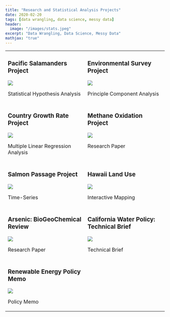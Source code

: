 ```yaml
---
title: "Research and Statistical Analysis Projects"
date: 2020-02-20
tags: [data wrangling, data science, messy data]
header:
  image: "/images/stats.jpeg"
excerpt: "Data Wrangling, Data Science, Messy Data"
mathjax: "true"
---
```



<table width="100%" class="map_links">
  <tr>
    <td width="50%" valign="top">
      <h3>Pacific Salamanders Project</h3>
  <a href="https://allisonbaileyr14.github.io/website/salamanders/"><img src="{{ site.url }}{{ site.baseurl }}/images/salamander.jpg"></a>
  <p>Statistical Hypothesis Analysis</p></td>
    <td  width="50%" valign="top">
      <h3>Environmental Survey Project</h3>
  <a href="https://allisonbaileyr14.github.io/website/correlations/"><img src="{{ site.url }}{{ site.baseurl }}/images/windmill.jpg"></a>
  <p>Principle Component Analysis</p>
    </td>
  </tr>
  <tr>
    <td  width="50%" valign="top">
      <h3>Country Growth Rate Project</h3>
  <a href="https://allisonbaileyr14.github.io/website/ecology/"><img src="{{ site.url }}{{ site.baseurl }}/images/globe_buildfinal.jpg"></a>
  <p>Multiple Linear Regression Analysis</p></td>
     <td width="50%" valign="top">
      <h3>Methane Oxidation Project</h3>
  <a href="https://allisonbaileyr14.github.io/website/methane/"><img src="{{ site.url }}{{ site.baseurl }}/images/oxidation.jpg"></a>
  <p>Research Paper</p></td>
  </tr>
    <tr>
    <td width="50%" valign="top">
      <h3>Salmon Passage Project</h3>
  <a href="https://allisonbaileyr14.github.io/website/salmon/"><img src="{{ site.url }}{{ site.baseurl }}/images/salmonjump.jpg"></a>
  <p>Time-Series </p></td>
       <td width="50%" valign="top">
      <h3>Hawaii Land Use</h3>
  <a href="https://allisonbaileyr14.github.io/website/hawaii/"><img src="{{ site.url }}{{ site.baseurl }}/images/hawaii2.jpg"></a>
  <p>Interactive Mapping </p></td>
       </tr>
    <tr>
    <td width="50%" valign="top">
      <h3>Arsenic: BioGeoChemical Review</h3>
  <a href="https://allisonbaileyr14.github.io/website/arsenic/"><img src="{{ site.url }}{{ site.baseurl }}/images/arsenic.jpg"></a>
  <p>Research Paper </p></td>
      <td width="50%" valign="top">
      <h3>California Water Policy: Technical Brief</h3>
  <a href="https://allisonbaileyr14.github.io/website/water/"><img src="{{ site.url }}{{ site.baseurl }}/images/water2.jpg"></a>
  <p>Technical Brief </p></td>
  </tr>
    <tr>
    <td width="50%" valign="top">
      <h3>Renewable Energy Policy Memo</h3>
  <a href="https://allisonbaileyr14.github.io/website/energy/"><img src="{{ site.url }}{{ site.baseurl }}/images/solar2.jpg"></a>  <p>Policy Memo </p></td>
  </tr>
  </table>
  
      
  
